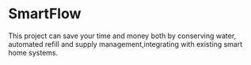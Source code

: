 # SmartFlow
This project can save your time and money both by conserving water, automated refill and supply management,integrating with existing smart home systems.
